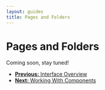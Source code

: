 ```yaml
---
layout: guides
title: Pages and Folders
---
```


<h1 class='page-header'>Pages and Folders</h1>

<div class='alert'>Coming soon, stay tuned!</div>

<ul class="pager">
  <li><a href="/guides/overview.html"><b>Previous:</b> Interface Overview</a</li>
  <li><a href="/guides/components.html"><b>Next:</b> Working With Components</a</li>
</ul>